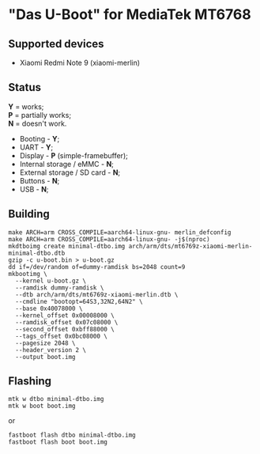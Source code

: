# "Das U-Boot" for MediaTek MT6768
## Supported devices
* Xiaomi Redmi Note 9 (xiaomi-merlin)

## Status
**Y** = works;\
**P** = partially works;\
**N** = doesn't work.

* Booting - **Y**;
* UART - **Y**;
* Display - **P** (simple-framebuffer);
* Internal storage / eMMC - **N**;
* External storage / SD card - **N**;
* Buttons - **N**;
* USB - **N**;

## Building
```
make ARCH=arm CROSS_COMPILE=aarch64-linux-gnu- merlin_defconfig
make ARCH=arm CROSS_COMPILE=aarch64-linux-gnu- -j$(nproc)
mkdtboimg create minimal-dtbo.img arch/arm/dts/mt6769z-xiaomi-merlin-minimal-dtbo.dtb
gzip -c u-boot.bin > u-boot.gz
dd if=/dev/random of=dummy-ramdisk bs=2048 count=9
mkbootimg \
  --kernel u-boot.gz \
  --ramdisk dummy-ramdisk \
  --dtb arch/arm/dts/mt6769z-xiaomi-merlin.dtb \
  --cmdline "bootopt=64S3,32N2,64N2" \
  --base 0x40078000 \
  --kernel_offset 0x00008000 \
  --ramdisk_offset 0x07c08000 \
  --second_offset 0xbff88000 \
  --tags_offset 0x0bc08000 \
  --pagesize 2048 \
  --header_version 2 \
  --output boot.img
```

## Flashing
```
mtk w dtbo minimal-dtbo.img
mtk w boot boot.img
```
or
```
fastboot flash dtbo minimal-dtbo.img
fastboot flash boot boot.img
```
